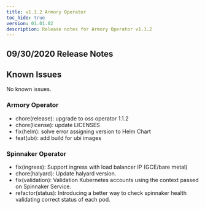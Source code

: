 ```yaml
---
title: v1.1.2 Armory Operator
toc_hide: true
version: 01.01.02
description: Release notes for Armory Operator v1.1.2
---
```


## 09/30/2020 Release Notes

## Known Issues
No known issues.

### Armory Operator

* chore(release): upgrade to oss operator 1.1.2
* chore(license): update LICENSES
* fix(helm): solve error assigning version to Helm Chart
* feat(ubi): add build for ubi images

### Spinnaker Operator

* fix(ingress): Support ingress with load balancer IP (GCE/bare metal)
* chore(halyard): Update halyard version.
* fix(validation): Validation Kubernetes accounts using the context passed on Spinnaker Service.
* refactor(status): Introducing a better way to check spinnaker health validating correct status of each pod.
